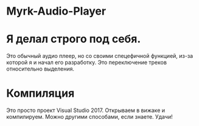 # Myrk-Audio-Player

# Я делал строго под себя. 

Это обычный аудио плеер, но со своими спецефичной функцией, из-за которой я и начал его разработку. Это переключение треков относительно выделения.
 
# Компиляция

Это просто проект Visual Studio 2017. Открываем в вижаке и компилируем. Можно другими способами, если знаете. Удачи!

